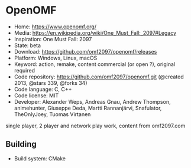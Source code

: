 # OpenOMF

- Home: https://www.openomf.org/
- Media: https://en.wikipedia.org/wiki/One_Must_Fall:_2097#Legacy
- Inspiration: One Must Fall: 2097
- State: beta
- Download: https://github.com/omf2097/openomf/releases
- Platform: Windows, Linux, macOS
- Keyword: action, remake, content commercial (or open ?), original required
- Code repository: https://github.com/omf2097/openomf.git (@created 2013, @stars 339, @forks 34)
- Code language: C, C++
- Code license: MIT
- Developer: Alexander Weps, Andreas Gnau, Andrew Thompson, animehunter, Giuseppe Deda, Martti Rannanjärvi, Snafulator, TheOnlyJoey, Tuomas Virtanen

single player, 2 player and network play work, content from omf2097.com

## Building

- Build system: CMake
